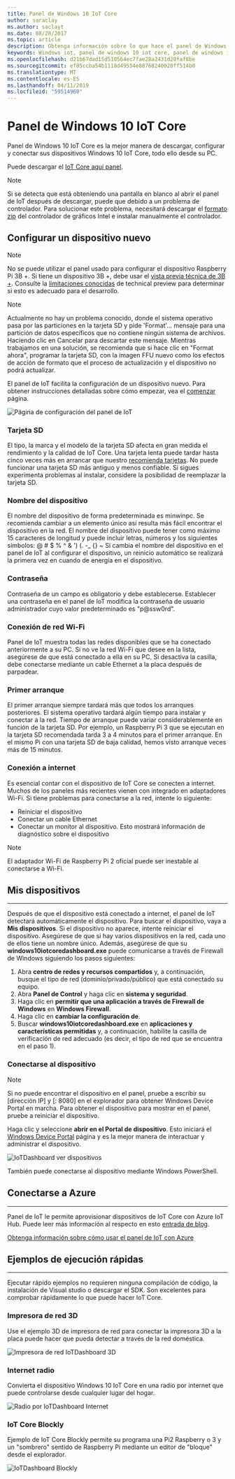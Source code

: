 ```yaml
---
title: Panel de Windows 10 IoT Core
author: saraclay
ms.author: saclayt
ms.date: 08/28/2017
ms.topic: article
description: Obtenga información sobre lo que hace el panel de Windows 10 IoT Core y cómo empezar a trabajar.
keywords: Windows iot, panel de windows 10 iot core, panel de windows iot, los dispositivos
ms.openlocfilehash: d21b67dad15d510564ec7fae28a2431d28faf8be
ms.sourcegitcommit: ef85ccba54b1118d49554e88768240020ff514b0
ms.translationtype: MT
ms.contentlocale: es-ES
ms.lasthandoff: 04/11/2019
ms.locfileid: "59514960"
---
```

# <a name="windows-10-iot-core-dashboard"></a>Panel de Windows 10 IoT Core

Panel de Windows 10 IoT Core es la mejor manera de descargar, configurar y conectar sus dispositivos Windows 10 IoT Core, todo ello desde su PC.

Puede descargar el [IoT Core aquí panel](http://go.microsoft.com/fwlink/?LinkID=708576).

> [!NOTE]
> Si se detecta que está obteniendo una pantalla en blanco al abrir el panel de IoT después de descargar, puede que debido a un problema de controlador. Para solucionar este problema, necesitará descargar el [formato zip](https://downloadmirror.intel.com/27894/a08/win64_24.20.100.6229.zip) del controlador de gráficos Intel e instalar manualmente el controlador. 

## <a name="set-up-a-new-device"></a>Configurar un dispositivo nuevo

> [!NOTE]
> No se puede utilizar el panel usado para configurar el dispositivo Raspberry Pi 3B +. Si tiene un dispositivo 3B +, debe usar el [vista previa técnica de 3B +](https://www.microsoft.com/en-us/software-download/windowsiot). Consulte la [limitaciones conocidas](https://docs.microsoft.com/en-us/windows/iot-core/troubleshooting) de technical preview para determinar si esto es adecuado para el desarrollo.

> [!NOTE]
> Actualmente no hay un problema conocido, donde el sistema operativo pasa por las particiones en la tarjeta SD y pide 'Format'... mensaje para una partición de datos específicos que no contiene ningún sistema de archivos. Haciendo clic en Cancelar para descartar este mensaje. Mientras trabajamos en una solución, se recomienda que si hace clic en "Format ahora", programar la tarjeta SD, con la imagen FFU nuevo como los efectos de acción de formato que el proceso de actualización y el dispositivo no podrá actualizar.


El panel de IoT facilita la configuración de un dispositivo nuevo. Para obtener instrucciones detalladas sobre cómo empezar, vea el [comenzar](https://docs.microsoft.com/en-us/windows/iot-core/getstarted) página.

![Página de configuración del panel de IoT](../media/IoTDashboard/IoTDashboard_SetupPage.PNG)

### <a name="sd-card"></a>Tarjeta SD
El tipo, la marca y el modelo de la tarjeta SD afecta en gran medida el rendimiento y la calidad de IoT Core.
Una tarjeta lenta puede tardar hasta cinco veces más en arrancar que nuestro [recomienda tarjetas](../learn-about-hardware/hardwarecompatlist.md).
No puede funcionar una tarjeta SD más antiguo y menos confiable. Si sigues experimenta problemas al instalar, considere la posibilidad de reemplazar la tarjeta SD.

### <a name="device-name"></a>Nombre del dispositivo
El nombre del dispositivo de forma predeterminada es minwinpc. Se recomienda cambiar a un elemento único así resulta más fácil encontrar el dispositivo en la red. El nombre del dispositivo puede tener como máximo 15 caracteres de longitud y puede incluir letras, números y los siguientes símbolos: @ # $ % ^ & ') (. -_ {} ~ Si cambia el nombre del dispositivo en el panel de IoT al configurar el dispositivo, un reinicio automático se realizará la primera vez en cuando de energía en el dispositivo.

### <a name="password"></a>Contraseña
Contraseña de un campo es obligatorio y debe establecerse. Establecer una contraseña en el panel de IoT modifica la contraseña de usuario administrador cuyo valor predeterminado es "p@ssw0rd".

### <a name="wi-fi-network-connection"></a>Conexión de red Wi-Fi
Panel de IoT muestra todas las redes disponibles que se ha conectado anteriormente a su PC. Si no ve la red Wi-Fi que desee en la lista, asegúrese de que está conectado a ella en su PC.
Si desactiva la casilla, debe conectarse mediante un cable Ethernet a la placa después de parpadear.

### <a name="first-boot"></a>Primer arranque
El primer arranque siempre tardará más que todos los arranques posteriores. El sistema operativo tardará algún tiempo para instalar y conectar a la red.
Tiempo de arranque puede variar considerablemente en función de la tarjeta SD. Por ejemplo, un Raspberry Pi 3 que se ejecutan en la tarjeta SD recomendada tarda 3 a 4 minutos para el primer arranque. En el mismo Pi con una tarjeta SD de baja calidad, hemos visto arranque veces más de 15 minutos.

### <a name="connecting-to-the-internet"></a>Conexión a internet
Es esencial contar con el dispositivo de IoT Core se conecten a internet. Muchos de los paneles más recientes vienen con integrado en adaptadores Wi-Fi. Si tiene problemas para conectarse a la red, intente lo siguiente:

* Reiniciar el dispositivo
* Conectar un cable Ethernet
* Conectar un monitor al dispositivo. Esto mostrará información de diagnóstico sobre el dispositivo

> [!NOTE]
> El adaptador Wi-Fi de Raspberry Pi 2 oficial puede ser inestable al conectarse a Wi-Fi.


## <a name="my-devices"></a>Mis dispositivos
___
Después de que el dispositivo está conectado a internet, el panel de IoT detectará automáticamente el dispositivo.
Para buscar el dispositivo, vaya a **Mis dispositivos**. Si el dispositivo no aparece, intente reiniciar el dispositivo. Asegúrese de que si hay varios dispositivos en la red, cada uno de ellos tiene un nombre único. Además, asegúrese de que su **windows10iotcoredashboard.exe** puede comunicarse a través de Firewall de Windows siguiendo los pasos siguientes:

1. Abra **centro de redes y recursos compartidos** y, a continuación, busque el tipo de red (dominio/privado/público) que está conectado su equipo.
2. Abra **Panel de Control** y haga clic en **sistema y seguridad**.
3. Haga clic en **permitir que una aplicación a través de Firewall de Windows** en **Windows Firewall**.
4. Haga clic en **cambiar la configuración de**.
5. Buscar **windows10iotcoredashboard.exe** en **aplicaciones y características permitidas** y, a continuación, habilite la casilla de verificación de red adecuado (es decir, el tipo de red que se encuentra en el paso 1).


### <a name="connect-to-your-device"></a>Conectarse al dispositivo

> [!NOTE]
> Si no puede encontrar el dispositivo en el panel, pruebe a escribir su [dirección IP] y [: 8080] en el explorador para obtener Windows Device Portal en marcha. Para obtener el dispositivo para mostrar en el panel, pruebe a reiniciar el dispositivo.


Haga clic y seleccione **abrir en el Portal de dispositivo**. Esto iniciará el [Windows Device Portal](../manage-your-device/DevicePortal.md) página y es la mejor manera de interactuar y administrar el dispositivo.

![IoTDashboard ver dispositivos](../media/IoTDashboard/IoTDashboard_RightClickMenu.PNG)

También puede conectarse al dispositivo mediante Windows PowerShell.

## <a name="connect-to-azure"></a>Conectarse a Azure
___
Panel de IoT le permite aprovisionar dispositivos de IoT Core con Azure IoT Hub. Puede leer más información al respecto en esto [entrada de blog](https://blogs.windows.com/buildingapps/2016/07/20/building-secure-apps-for-windows-iot-core).

[Obtenga información sobre cómo usar el panel de IoT con Azure](https://docs.microsoft.com/windows/iot-core/connect-to-cloud/connectdevicetocloud)

## <a name="quick-run-samples"></a>Ejemplos de ejecución rápidas
___

Ejecutar rápido ejemplos no requieren ninguna compilación de código, la instalación de Visual studio o descargar el SDK. Son excelentes para comprobar rápidamente lo que puede hacer IoT Core.

### <a name="network-3d-printer"></a>Impresora de red 3D
Use el ejemplo 3D de impresora de red para conectar la impresora 3D a la placa puede hacer que pueda detectar a través de la red doméstica. 

![Impresora de red IoTDashboard 3D](../media/IoTDashboard/IoTDashboard_3DPrinter.PNG)

### <a name="internet-radio"></a>Internet radio
Convierta el dispositivo Windows 10 IoT Core en una radio por internet que puede controlarse desde cualquier lugar del hogar.

![Radio por IoTDashboard Internet](../media/IoTDashboard/IoTDashboard_InternetRadio.PNG)

### <a name="iot-core-blockly"></a>IoT Core Blockly
Ejemplo de IoT Core Blockly permite su programa una Pi2 Raspberry o 3 y un "sombrero" sentido de Raspberry Pi mediante un editor de "bloque" desde el explorador.

![IoTDashboard Blockly](../media/IoTDashboard/IoTDashboard_Blockly.PNG)
